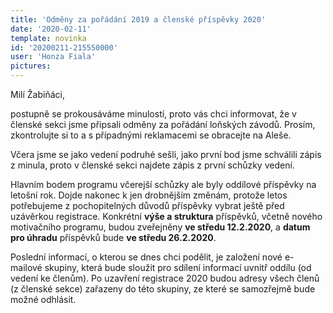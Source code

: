 ```yaml
---
title: 'Odměny za pořádání 2019 a členské příspěvky 2020'
date: '2020-02-11'
template: novinka
id: '20200211-215550000'
user: 'Honza Fiala'
pictures:
---
```

Milí Žabiňáci,

postupně se prokousáváme minulostí, proto vás chci informovat, že v členské sekci jsme připsali odměny za pořádání loňských závodů. Prosím, zkontrolujte si to a s případnými reklamacemi se obracejte na Aleše.

Včera jsme se jako vedení podruhé sešli, jako první bod jsme schválili zápis z minula, proto v členské sekci najdete zápis z první schůzky vedení.

Hlavním bodem programu včerejší schůzky ale byly oddílové příspěvky na letošní rok. Dojde nakonec k jen drobnějším změnám, protože letos potřebujeme z pochopitelných důvodů příspěvky vybrat ještě před uzávěrkou registrace. Konkrétní **výše a struktura** příspěvků, včetně nového motivačního programu, budou zveřejněny **ve středu 12.2.2020**, a **datum pro úhradu** příspěvků bude **ve středu 26.2.2020**.

Poslední informací, o kterou se dnes chci podělit, je založení nové e-mailové skupiny, která bude sloužit pro sdílení informací uvnitř oddílu (od vedení ke členům). Po uzavření registrace 2020 budou adresy všech členů (z členské sekce) zařazeny do této skupiny, ze které se samozřejmě bude možné odhlásit.
